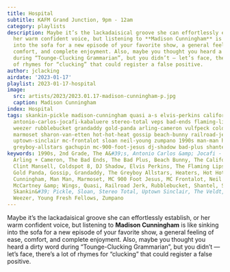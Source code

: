 ```yaml
---
title: Hospital
subtitle: KAFM Grand Junction, 9pm - 12am
category: playlists
description: Maybe it’s the lackadaisical groove she can effortlessly establish, or
  her warm confident voice, but listening to **Madison Cunningham** is like sinking
  into the sofa for a new episode of your favorite show, a general feeling of ease,
  comfort, and complete enjoyment. Also, maybe you thought you heard a dirty word
  during “Tounge-Clucking Grammarian”, but you didn’t — let’s face, there’s a lot
  of rhymes for “clucking” that could register a false positive.
author: jclacking
airdate: '2023-01-17'
playlist: 2023-01-17-hospital
image:
  src: artists/2023/2023.01.17-madison-cunningham-p.jpg
  caption: Madison Cunningham
index: Hospital
tags: skankin-pickle madison-cunningham quasi a-s elvis-perkins california-honeydrops
  antonio-carlos-jocafi-kabaluere stereo-total veps bad-ends flaming-lips 2nd-grade
  weezer rubblebucket grandaddy gold-panda arling-cameron vulfpeck coldspot-8 paul-mccartney-wings
  marmoset sharon-van-etten hot-hot-heat gossip beach-bunny railroad-jerk young-fresh-fellows
  uptown-sinclair mc-frontalot sloan neil-young zumpano 1990s man-man heaters veldt
  greyboy-allstars gachupin mc-900-foot-jesus dj-shadow bad-plus shantel clint-mansell
keywords: 1990s, 2nd Grade, The A&#39;s, Antonio Carlos &amp; Jocafi - Kabaluere,
  Arling + Cameron, The Bad Ends, The Bad Plus, Beach Bunny, The California Honeydrops,
  Clint Mansell, Coldspot 8, DJ Shadow, Elvis Perkins, The Flaming Lips, Gachupin,
  Gold Panda, Gossip, Grandaddy, The Greyboy Allstars, Heaters, Hot Hot Heat, Madison
  Cunningham, Man Man, Marmoset, MC 900 Foot Jesus, MC Frontalot, Neil Young, Paul
  McCartney &amp; Wings, Quasi, Railroad Jerk, Rubblebucket, Shantel, Sharon Van Etten,
  Skankin&#39; Pickle, Sloan, Stereo Total, Uptown Sinclair, The Veldt, Veps, Vulfpeck,
  Weezer, Young Fresh Fellows, Zumpano
---
```

Maybe it’s the lackadaisical groove she can effortlessly establish, or her warm confident voice, but listening to **Madison Cunningham** is like sinking into the sofa for a new episode of your favorite show, a general feeling of ease, comfort, and complete enjoyment. Also, maybe you thought you heard a dirty word during “Tounge-Clucking Grammarian”, but you didn’t — let’s face, there’s a lot of rhymes for “clucking” that could register a false positive.
